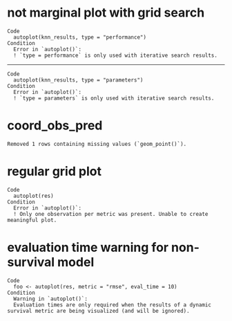 # not marginal plot with grid search

    Code
      autoplot(knn_results, type = "performance")
    Condition
      Error in `autoplot()`:
      ! `type = performance` is only used with iterative search results.

---

    Code
      autoplot(knn_results, type = "parameters")
    Condition
      Error in `autoplot()`:
      ! `type = parameters` is only used with iterative search results.

# coord_obs_pred

    Removed 1 rows containing missing values (`geom_point()`).

# regular grid plot

    Code
      autoplot(res)
    Condition
      Error in `autoplot()`:
      ! Only one observation per metric was present. Unable to create meaningful plot.

# evaluation time warning for non-survival model

    Code
      foo <- autoplot(res, metric = "rmse", eval_time = 10)
    Condition
      Warning in `autoplot()`:
      Evaluation times are only required when the results of a dynamic survival metric are being visualized (and will be ignored).

